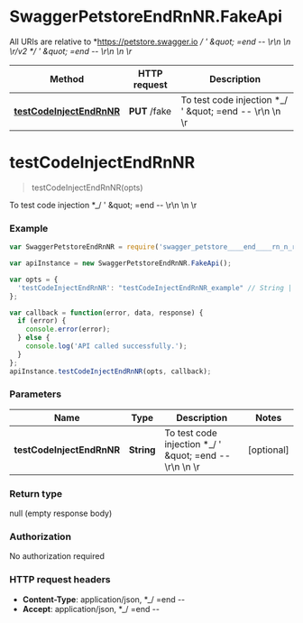 # SwaggerPetstoreEndRnNR.FakeApi

All URIs are relative to *https://petstore.swagger.io *_/ &#39; \&quot; &#x3D;end -- \\r\\n \\n \\r/v2 *_/ &#39; \&quot; &#x3D;end -- \\r\\n \\n \\r*

Method | HTTP request | Description
------------- | ------------- | -------------
[**testCodeInjectEndRnNR**](FakeApi.md#testCodeInjectEndRnNR) | **PUT** /fake | To test code injection *_/ &#39; \&quot; &#x3D;end -- \\r\\n \\n \\r


<a name="testCodeInjectEndRnNR"></a>
# **testCodeInjectEndRnNR**
> testCodeInjectEndRnNR(opts)

To test code injection *_/ &#39; \&quot; &#x3D;end -- \\r\\n \\n \\r

### Example
```javascript
var SwaggerPetstoreEndRnNR = require('swagger_petstore____end____rn_n_r');

var apiInstance = new SwaggerPetstoreEndRnNR.FakeApi();

var opts = { 
  'testCodeInjectEndRnNR': "testCodeInjectEndRnNR_example" // String | To test code injection *_/ ' \" =end -- \\r\\n \\n \\r
};

var callback = function(error, data, response) {
  if (error) {
    console.error(error);
  } else {
    console.log('API called successfully.');
  }
};
apiInstance.testCodeInjectEndRnNR(opts, callback);
```

### Parameters

Name | Type | Description  | Notes
------------- | ------------- | ------------- | -------------
 **testCodeInjectEndRnNR** | **String**| To test code injection *_/ &#39; \&quot; &#x3D;end -- \\r\\n \\n \\r | [optional] 

### Return type

null (empty response body)

### Authorization

No authorization required

### HTTP request headers

 - **Content-Type**: application/json, *_/   =end --       
 - **Accept**: application/json, *_/   =end --       

